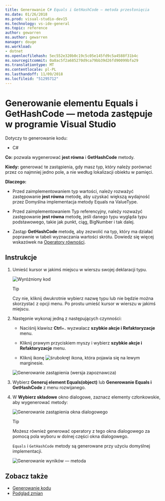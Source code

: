```yaml
---
title: Generowanie C# Equals i GetHashCode — metoda przesłonięcia
ms.date: 01/26/2018
ms.prod: visual-studio-dev15
ms.technology: vs-ide-general
ms.topic: reference
author: gewarren
ms.author: gewarren
manager: douge
ms.workload:
- dotnet
ms.openlocfilehash: 5ec552e320b0c19c5c05e145fd9c5a4588f31b4c
ms.sourcegitcommit: 0a8ac5f2a685270d9ca79bb39d26fd90099bfa29
ms.translationtype: MT
ms.contentlocale: pl-PL
ms.lasthandoff: 11/09/2018
ms.locfileid: "51295712"
---
```

# <a name="generate-equals-and-gethashcode-method-overrides-in-visual-studio"></a>Generowanie elementu Equals i GetHashCode — metoda zastępuje w programie Visual Studio

Dotyczy to generowanie kodu:

- C#

**Co:** pozwala wygenerować **jest równa** i **GetHashCode** metody.

**Kiedy:** generować te zastąpienia, gdy masz typ, który należy porównać przez co najmniej jedno pole, a nie według lokalizacji obiektu w pamięci.

**Dlaczego:**

- Przed zaimplementowaniem typ wartości, należy rozważyć zastępowanie **jest równa** metodę, aby uzyskać większą wydajność przez Domyślna implementacja metody Equals na ValueType.

- Przed zaimplementowaniem Typ referencyjny, należy rozważyć zastępowanie **jest równa** metodę, jeśli danego typu wygląda typu podstawowego, takie jak punkt, ciąg, BigNumber i tak dalej.

- Zastąp **GetHashCode** metodę, aby zezwolić na typ, który ma działać poprawnie w tabeli wyznaczania wartości skrótu. Dowiedz się więcej wskazówek na [Operatory równości](/dotnet/standard/design-guidelines/equality-operators).

## <a name="how-to"></a>Instrukcje

1. Umieść kursor w jakimś miejscu w wierszu swojej deklaracji typu.

   ![Wyróżniony kod](media/overrides-highlight-cs.png)

   > [!TIP]
   > Czy nie, kliknij dwukrotnie wybierz nazwę typu lub nie będzie można skorzystać z opcji menu. Po prostu umieść kursor w wierszu w jakimś miejscu.

1. Następnie wykonaj jedną z następujących czynności:

   - Naciśnij klawisz **Ctrl**+**.** wyzwalacz **szybkie akcje i Refaktoryzacje** menu.

   - Kliknij prawym przyciskiem myszy i wybierz **szybkie akcje i Refaktoryzacje** menu.

   - Kliknij ikonę ![śrubokręt](../media/screwdriver-icon.png) ikona, która pojawia się na lewym marginesie.

   ![Generowanie zastąpienia (wersja zapoznawcza)](media/overrides-preview-cs.png)

1. Wybierz **Generuj element Equals(object)** lub **Generowanie Equals i GetHashCode** z menu rozwijanego.

1. W **Wybierz składowe** okno dialogowe, zaznacz elementy członkowskie, aby wygenerować metody:

    ![Generowanie zastąpienia okna dialogowego](media/overrides-dialog-cs.png)

    > [!TIP]
    > Możesz również generować operatory z tego okna dialogowego za pomocą pola wyboru w dolnej części okna dialogowego.

   `Equals` i `GetHashCode` metody są generowane przy użyciu domyślnej implementacji.

   ![Generowanie wyników — metoda](media/overrides-result-cs.png)

## <a name="see-also"></a>Zobacz także

- [Generowanie kodu](../code-generation-in-visual-studio.md)
- [Podgląd zmian](../../ide/preview-changes.md)